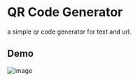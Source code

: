 
# QR Code Generator

a simple qr code generator for text and url.





## Demo

![Image](https://github.com/user-attachments/assets/8a621459-3307-4d77-bf31-fcc6a182ae27)

